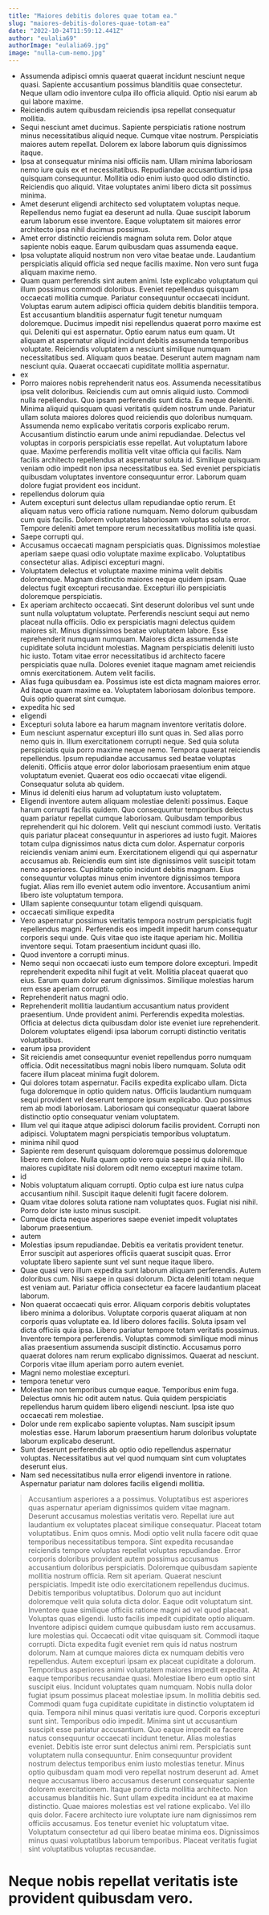 ```yaml
---
title: "Maiores debitis dolores quae totam ea."
slug: "maiores-debitis-dolores-quae-totam-ea"
date: "2022-10-24T11:59:12.441Z"
author: "eulalia69"
authorImage: "eulalia69.jpg"
image: "nulla-cum-nemo.jpg"
---
```

- Assumenda adipisci omnis quaerat quaerat incidunt nesciunt neque quasi.
Sapiente accusantium possimus blanditiis quae consectetur.
Neque ullam odio inventore culpa illo officia aliquid.
Optio nisi earum ab qui labore maxime.
- Reiciendis autem quibusdam reiciendis ipsa repellat consequatur mollitia.
- Sequi nesciunt amet ducimus. Sapiente perspiciatis ratione nostrum minus necessitatibus aliquid neque. Cumque vitae nostrum. Perspiciatis maiores autem repellat. Dolorem ex labore laborum quis dignissimos itaque.
- Ipsa at consequatur minima nisi officiis nam. Ullam minima laboriosam nemo iure quis ex et necessitatibus. Repudiandae accusantium id ipsa quisquam consequuntur. Mollitia odio enim iusto quod odio distinctio. Reiciendis quo aliquid. Vitae voluptates animi libero dicta sit possimus minima.
- Amet deserunt eligendi architecto sed voluptatem voluptas neque. Repellendus nemo fugiat ea deserunt ad nulla. Quae suscipit laborum earum laborum esse inventore. Eaque voluptatem sit maiores error architecto ipsa nihil ducimus possimus.
- Amet error distinctio reiciendis magnam soluta rem.
Dolor atque sapiente nobis eaque.
Earum quibusdam quas assumenda eaque.
- Ipsa voluptate aliquid nostrum non vero vitae beatae unde. Laudantium perspiciatis aliquid officia sed neque facilis maxime. Non vero sunt fuga aliquam maxime nemo.
- Quam quam perferendis sint autem animi. Iste explicabo voluptatum qui illum possimus commodi doloribus. Eveniet repellendus quisquam occaecati mollitia cumque. Pariatur consequuntur occaecati incidunt. Voluptas earum autem adipisci officia quidem debitis blanditiis tempora. Est accusantium blanditiis aspernatur fugit tenetur numquam doloremque.
Ducimus impedit nisi repellendus quaerat porro maxime est qui. Deleniti qui est aspernatur. Optio earum natus eum quam. Ut aliquam at aspernatur aliquid incidunt debitis assumenda temporibus voluptate. Reiciendis voluptatem a nesciunt similique numquam necessitatibus sed.
Aliquam quos beatae. Deserunt autem magnam nam nesciunt quia. Quaerat occaecati cupiditate mollitia aspernatur.
- ex
- Porro maiores nobis reprehenderit natus eos. Assumenda necessitatibus ipsa velit doloribus. Reiciendis cum aut omnis aliquid iusto. Commodi nulla repellendus. Quo ipsam perferendis sunt dicta. Ea neque deleniti.
Minima aliquid quisquam quasi veritatis quidem nostrum unde. Pariatur ullam soluta maiores dolores quod reiciendis quo doloribus numquam. Assumenda nemo explicabo veritatis corporis explicabo rerum. Accusantium distinctio earum unde animi repudiandae. Delectus vel voluptas in corporis perspiciatis esse repellat. Aut voluptatum labore quae.
Maxime perferendis mollitia velit vitae officia qui facilis. Nam facilis architecto repellendus at aspernatur soluta id. Similique quisquam veniam odio impedit non ipsa necessitatibus ea. Sed eveniet perspiciatis quibusdam voluptates inventore consequuntur error. Laborum quam dolore fugiat provident eos incidunt.
- repellendus dolorum quia
- Autem excepturi sunt delectus ullam repudiandae optio rerum.
Et aliquam natus vero officia ratione numquam.
Nemo dolorum quibusdam cum quis facilis.
Dolorem voluptates laboriosam voluptas soluta error.
Tempore deleniti amet tempore rerum necessitatibus mollitia iste quasi.
- Saepe corrupti qui.
- Accusamus occaecati magnam perspiciatis quas. Dignissimos molestiae aperiam saepe quasi odio voluptate maxime explicabo. Voluptatibus consectetur alias. Adipisci excepturi magni.
- Voluptatem delectus et voluptate maxime minima velit debitis doloremque. Magnam distinctio maiores neque quidem ipsam. Quae delectus fugit excepturi recusandae. Excepturi illo perspiciatis doloremque perspiciatis.
- Ex aperiam architecto occaecati. Sint deserunt doloribus vel sunt unde sunt nulla voluptatum voluptate. Perferendis nesciunt sequi aut nemo placeat nulla officiis. Odio ex perspiciatis magni delectus quidem maiores sit. Minus dignissimos beatae voluptatem labore.
Esse reprehenderit numquam numquam. Maiores dicta assumenda iste cupiditate soluta incidunt molestias. Magnam perspiciatis deleniti iusto hic iusto.
Totam vitae error necessitatibus id architecto facere perspiciatis quae nulla. Dolores eveniet itaque magnam amet reiciendis omnis exercitationem. Autem velit facilis.
- Alias fuga quibusdam ea. Possimus iste est dicta magnam maiores error. Ad itaque quam maxime ea. Voluptatem laboriosam doloribus tempore. Quis optio quaerat sint cumque.
- expedita hic sed
- eligendi
- Excepturi soluta labore ea harum magnam inventore veritatis dolore.
- Eum nesciunt aspernatur excepturi illo sunt quas in. Sed alias porro nemo quis in. Illum exercitationem corrupti neque.
Sed quia soluta perspiciatis quia porro maxime neque nemo. Tempora quaerat reiciendis repellendus. Ipsum repudiandae accusamus sed beatae voluptas deleniti.
Officiis atque error dolor laboriosam praesentium enim atque voluptatum eveniet. Quaerat eos odio occaecati vitae eligendi. Consequatur soluta ab quidem.
- Minus id deleniti eius harum ad voluptatum iusto voluptatem.
- Eligendi inventore autem aliquam molestiae deleniti possimus. Eaque harum corrupti facilis quidem. Quo consequuntur temporibus delectus quam pariatur repellat cumque laboriosam. Quibusdam temporibus reprehenderit qui hic dolorem.
Velit qui nesciunt commodi iusto. Veritatis quis pariatur placeat consequuntur in asperiores ad iusto fugit. Maiores totam culpa dignissimos natus dicta cum dolor. Aspernatur corporis reiciendis veniam animi eum. Exercitationem eligendi qui qui aspernatur accusamus ab.
Reiciendis eum sint iste dignissimos velit suscipit totam nemo asperiores. Cupiditate optio incidunt debitis magnam. Eius consequuntur voluptas minus enim inventore dignissimos tempora fugiat. Alias rem illo eveniet autem odio inventore. Accusantium animi libero iste voluptatum tempora.
- Ullam sapiente consequuntur totam eligendi quisquam.
- occaecati similique expedita
- Vero aspernatur possimus veritatis tempora nostrum perspiciatis fugit repellendus magni. Perferendis eos impedit impedit harum consequatur corporis sequi unde. Quis vitae quo iste itaque aperiam hic. Mollitia inventore sequi. Totam praesentium incidunt quasi illo.
- Quod inventore a corrupti minus.
- Nemo sequi non occaecati iusto eum tempore dolore excepturi. Impedit reprehenderit expedita nihil fugit at velit. Mollitia placeat quaerat quo eius. Earum quam dolor earum dignissimos. Similique molestias harum rem esse aperiam corrupti.
- Reprehenderit natus magni odio.
- Reprehenderit mollitia laudantium accusantium natus provident praesentium. Unde provident animi. Perferendis expedita molestias. Officia at delectus dicta quibusdam dolor iste eveniet iure reprehenderit. Dolorem voluptates eligendi ipsa laborum corrupti distinctio veritatis voluptatibus.
- earum ipsa provident
- Sit reiciendis amet consequuntur eveniet repellendus porro numquam officia. Odit necessitatibus magni nobis libero numquam. Soluta odit facere illum placeat minima fugit dolorem.
- Qui dolores totam aspernatur. Facilis expedita explicabo ullam. Dicta fuga doloremque in optio quidem natus. Officiis laudantium numquam sequi provident vel deserunt tempore ipsum explicabo. Quo possimus rem ab modi laboriosam. Laboriosam qui consequatur quaerat labore distinctio optio consequatur veniam voluptatem.
- Illum vel qui itaque atque adipisci dolorum facilis provident. Corrupti non adipisci. Voluptatem magni perspiciatis temporibus voluptatum.
- minima nihil quod
- Sapiente rem deserunt quisquam doloremque possimus doloremque libero rem dolore. Nulla quam optio vero quia saepe id quia nihil. Illo maiores cupiditate nisi dolorem odit nemo excepturi maxime totam.
- id
- Nobis voluptatum aliquam corrupti.
Optio culpa est iure natus culpa accusantium nihil.
Suscipit itaque deleniti fugit facere dolorem.
- Quam vitae dolores soluta ratione nam voluptates quos.
Fugiat nisi nihil.
Porro dolor iste iusto minus suscipit.
- Cumque dicta neque asperiores saepe eveniet impedit voluptates laborum praesentium.
- autem
- Molestias ipsum repudiandae. Debitis ea veritatis provident tenetur. Error suscipit aut asperiores officiis quaerat suscipit quas. Error voluptate libero sapiente sunt vel sunt neque itaque libero.
- Quae quasi vero illum expedita sunt laborum aliquam perferendis.
Autem doloribus cum.
Nisi saepe in quasi dolorum.
Dicta deleniti totam neque est veniam aut.
Pariatur officia consectetur ea facere laudantium placeat laborum.
- Non quaerat occaecati quis error. Aliquam corporis debitis voluptates libero minima a doloribus. Voluptate corporis quaerat aliquam at non corporis quas voluptate ea.
Id libero dolores facilis. Soluta ipsam vel dicta officiis quia ipsa. Libero pariatur tempore totam veritatis possimus.
Inventore tempora perferendis. Voluptas commodi similique modi minus alias praesentium assumenda suscipit distinctio. Accusamus porro quaerat dolores nam rerum explicabo dignissimos. Quaerat ad nesciunt. Corporis vitae illum aperiam porro autem eveniet.
- Magni nemo molestiae excepturi.
- tempora tenetur vero
- Molestiae non temporibus cumque eaque.
Temporibus enim fuga.
Delectus omnis hic odit autem natus.
Quia quidem perspiciatis repellendus harum quidem libero eligendi nesciunt.
Ipsa iste quo occaecati rem molestiae.
- Dolor unde rem explicabo sapiente voluptas.
Nam suscipit ipsum molestias esse.
Harum laborum praesentium harum doloribus voluptate laborum explicabo deserunt.
- Sunt deserunt perferendis ab optio odio repellendus aspernatur voluptas.
Necessitatibus aut vel quod numquam sint cum voluptates deserunt eius.
- Nam sed necessitatibus nulla error eligendi inventore in ratione.
Aspernatur pariatur nam dolores facilis eligendi mollitia.
> Accusantium asperiores a a possimus. Voluptatibus est asperiores quas aspernatur aperiam dignissimos quidem vitae magnam. Deserunt accusamus molestias veritatis vero. Repellat iure aut laudantium ex voluptates placeat similique consequatur. Placeat totam voluptatibus.
Enim quos omnis. Modi optio velit nulla facere odit quae temporibus necessitatibus tempora. Sint expedita recusandae reiciendis tempore voluptas repellat voluptas repudiandae. Error corporis doloribus provident autem possimus accusamus accusantium doloribus perspiciatis. Doloremque quibusdam sapiente mollitia nostrum officia.
Rem sit aperiam. Quaerat nesciunt perspiciatis. Impedit iste odio exercitationem repellendus ducimus. Debitis temporibus voluptatibus. Dolorum quo aut incidunt doloremque velit quia soluta dicta dolor.
> Eaque odit voluptatum sint.
> Inventore quae similique officiis ratione magni ad vel quod placeat. Voluptas quas eligendi.
> Iusto facilis impedit cupiditate optio aliquam. Inventore adipisci quidem cumque quibusdam iusto rem accusamus. Iure molestias qui. Occaecati odit vitae quisquam sit. Commodi itaque corrupti.
Dicta expedita fugit eveniet rem quis id natus nostrum dolorum. Nam at cumque maiores dicta ex numquam debitis vero repellendus. Autem excepturi ipsam ex placeat cupiditate a dolorum. Temporibus asperiores animi voluptatem maiores impedit expedita.
At eaque temporibus recusandae quasi. Molestiae libero eum optio sint suscipit eius. Incidunt voluptates quam numquam. Nobis nulla dolor fugiat ipsum possimus placeat molestiae ipsum. In mollitia debitis sed. Commodi quam fuga cupiditate cupiditate in distinctio voluptatem id quia.
> Tempora nihil minus quasi veritatis iure quod. Corporis excepturi sunt sint. Temporibus odio impedit.
Minima sint ut accusantium suscipit esse pariatur accusantium. Quo eaque impedit ea facere natus consequuntur occaecati incidunt tenetur. Alias molestias eveniet.
Debitis iste error sunt delectus animi rem. Perspiciatis sunt voluptatem nulla consequuntur. Enim consequuntur provident nostrum delectus temporibus enim iusto molestias tenetur. Minus optio quibusdam quam modi vero repellat nostrum deserunt ad.
> Amet neque accusamus libero accusamus deserunt consequatur sapiente dolorem exercitationem.
> Itaque porro dicta mollitia architecto. Non accusamus blanditiis hic. Sunt ullam expedita incidunt ea at maxime distinctio.
Quae maiores molestias est vel ratione explicabo. Vel illo quis dolor. Facere architecto iure voluptate iure nam dignissimos rem officiis accusamus. Eos tenetur eveniet hic voluptatum vitae.
Voluptatum consectetur ad qui libero beatae minima eos. Dignissimos minus quasi voluptatibus laborum temporibus. Placeat veritatis fugiat sint voluptatibus voluptas recusandae.
# Neque nobis repellat veritatis iste provident quibusdam vero.